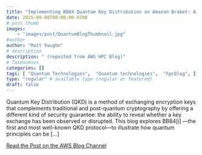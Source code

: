 ```yaml
---
title: "Implementing BB84 Quantum Key Distribution on Amazon Braket: A practical guide"
date: 2025-09-08T00:00:00-0700
# post thumb
images:
    - "images/post/QuantumBlogThumbnail.jpg"
#author
author: "Matt Vaughn"
# description
description: " (reposted from AWS HPC Blog)"
# Taxonomies
categories: []
tags: [ "Quantum Technologies",  "Quantum technologies",  "hpcblog", ]
type: "regular" # available type (regular or featured)
draft: false
---
```


Quantum Key Distribution (QKD) is a method of exchanging encryption keys that complements traditional and post-quantum cryptography by offering a different kind of security guarantee: the ability to reveal whether a key exchange has been observed or disrupted. This blog explores BB84[i] —the first and most well-known QKD protocol—to illustrate how quantum principles can be […]

<a href="https://aws.amazon.com/blogs/quantum-computing/implementing-bb84-quantum-key-distribution-on-amazon-braket-a-practical-guide/" class="btn btn-primary btn-lg active" role="button" aria-pressed="true" style="margin-top: 8px;">Read the Post on the AWS Blog Channel</a>